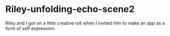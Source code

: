 # Riley-unfolding-echo-scene2
Riley and I got on a little creative roll when I invited him to make an app as a form of self expression.
